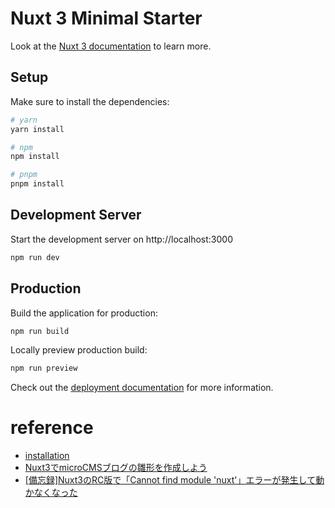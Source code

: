 # Nuxt 3 Minimal Starter

Look at the [Nuxt 3 documentation](https://nuxt.com/docs/getting-started/introduction) to learn more.

## Setup

Make sure to install the dependencies:

```bash
# yarn
yarn install

# npm
npm install

# pnpm
pnpm install
```

## Development Server

Start the development server on http://localhost:3000

```bash
npm run dev
```

## Production

Build the application for production:

```bash
npm run build
```

Locally preview production build:

```bash
npm run preview
```

Check out the [deployment documentation](https://nuxt.com/docs/getting-started/deployment) for more information.

# reference

- [installation](https://nuxt.com/docs/getting-started/installation)
- [Nuxt3でmicroCMSブログの雛形を作成しよう](https://blog.microcms.io/nuxt3-create-blog/)
- [[備忘録]Nuxt3のRC版で「Cannot find module 'nuxt'」エラーが発生して動かなくなった](https://qiita.com/teracy164/items/e86f94d8ea4a5d663b66)